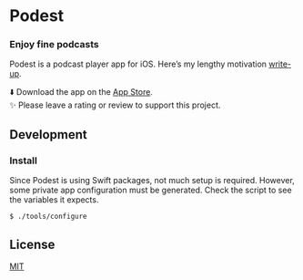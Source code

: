 # Podest

### Enjoy fine podcasts

Podest is a podcast player app for iOS. Here’s my lengthy motivation [write-up](https://troubled.pro/2018/10/podest.html). 

⬇️ Download the app on the [App Store](https://itunes.apple.com/us/app/podest/id794983364).  
✨ Please leave a rating or review to support this project.

## Development

### Install

Since Podest is using Swift packages, not much setup is required. However, some private app configuration must be generated. Check the script to see the variables it expects.

```
$ ./tools/configure
```

## License

[MIT](https://raw.github.com/michaelnisi/podest/master/LICENSE)
